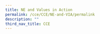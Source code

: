 ```yaml
---
title: NE and Values in Action
permalink: /cce/CCE/NE-and-VIA/permalink
description: ""
third_nav_title: CCE
---
```


